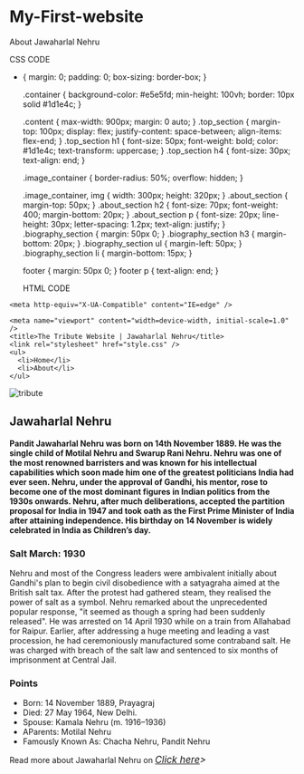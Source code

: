# My-First-website
About Jawaharlal Nehru

CSS CODE

* {
    margin: 0;
    padding: 0;
    box-sizing: border-box;
  }
  
  .container {
    background-color: #e5e5fd;
    min-height: 100vh;
    border: 10px solid #1d1e4c;
  }
  
  .content {
    max-width: 900px;
    margin: 0 auto;
  }
  .top_section {
    margin-top: 100px;
    display: flex;
    justify-content: space-between;
    align-items: flex-end;
  }
  .top_section h1 {
    font-size: 50px;
    font-weight: bold;
    color: #1d1e4c;
    text-transform: uppercase;
  }
  .top_section h4 {
    font-size: 30px;
    text-align: end;
  }
  
  .image_container {
    border-radius: 50%;
    overflow: hidden;
  }
  
  .image_container,
  img {
    width: 300px;
    height: 320px;
  }
  .about_section {
    margin-top: 50px;
  }
  .about_section h2 {
    font-size: 70px;
    font-weight: 400;
    margin-bottom: 20px;
  }
  .about_section p {
    font-size: 20px;
    line-height: 30px;
    letter-spacing: 1.2px;
    text-align: justify;
  }
  .biography_section {
    margin: 50px 0;
  }
  .biography_section h3 {
    margin-bottom: 20px;
  }
  .biography_section ul {
    margin-left: 50px;
  }
  .biography_section li {
    margin-bottom: 15px;
  }
  
  footer {
    margin: 50px 0;
  }
  footer p {
    text-align: end;
  }
  
  HTML CODE
  
  <!DOCTYPE html>
<html lang="en">
  <head>
    <meta charset="UTF-8" />

    <meta http-equiv="X-UA-Compatible" content="IE=edge" />

    <meta name="viewport" content="width=device-width, initial-scale=1.0" />
    <title>The Tribute Website | Jawaharlal Nehru</title>
    <link rel="stylesheet" href="style.css" />
    <ul>
      <li>Home</li>
      <li>About</li>
    </ul>
  </head>
  <body>
    <div class="container">
      <div class="content">
        <section class="top_section">
          <div class="image_container">
            <img src="Jawaharlal Nehru.jpg" alt="tribute" />
          </div>
          <div>
            <h1>Jawaharlal Nehru</h1>
          </div>
        </section>
        <section class="about_section">
          <p>
            <b>Pandit Jawaharlal Nehru was born on 14th November 1889. He was the single child of Motilal Nehru and Swarup Rani Nehru. Nehru was one of the most renowned barristers and was known for his intellectual capabilities which soon made him one of the greatest politicians India had ever seen. Nehru, under the approval of Gandhi, his mentor, rose to become one of the most dominant figures in Indian politics from the 1930s onwards. Nehru, after much deliberations, accepted the partition proposal for India in 1947 and took oath as the First Prime Minister of India after attaining independence. His birthday on 14 November is widely celebrated in India as Children’s day.</b>
          </p>
        </section>
        <section class="about_section">
        <h3>Salt March: 1930</h3>
      </section>
      <section class="about_section">
        <p>
          Nehru and most of the Congress leaders were ambivalent initially about Gandhi's plan to begin civil disobedience with a satyagraha aimed at the British salt tax. After the protest had gathered steam, they realised the power of salt as a symbol. Nehru remarked about the unprecedented popular response, "it seemed as though a spring had been suddenly released". He was arrested on 14 April 1930 while on a train from Allahabad for Raipur. Earlier, after addressing a huge meeting and leading a vast procession, he had ceremoniously manufactured some contraband salt. He was charged with breach of the salt law and sentenced to six months of imprisonment at Central Jail.
        </p>
      </section>
      <section class="about_section">
          <h3>Points</h3>
        </section>
        <section class="about_section">
          <ul>
            <li>
              Born: 14 November 1889, Prayagraj
            </li>
            <li>
              Died: 27 May 1964, New Delhi.
            </li>
            <li>
              Spouse: Kamala Nehru (m. 1916–1936)
            </li>
            <li>
              AParents: Motilal Nehru
            </li>
            <li>
              Famously Known As: Chacha Nehru, Pandit Nehru
            </li>
          </ul>
        </section>
        <footer>
          <p>
            Read more about Jawaharlal Nehru on
            <big><i><a href="https://www.britannica.com/biography/Jawaharlal-Nehru/Achievements-as-prime-minister">Click here</a>></i></big>
          </p>
        </footer>
      </div>
    </div>
  </body>
</html>

